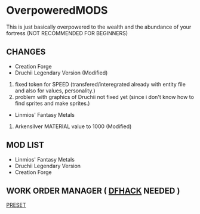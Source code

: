 # OverpoweredMODS
This is just basically overpowered to the wealth and the abundance of your fortress (NOT RECOMMENDED FOR BEGINNERS)

## CHANGES
 - Creation Forge
 - Druchii Legendary Version (Modified)
1. fixed token for SPEED (transfered/interegrated already with entity file and also for values, personality.)
2. problem with graphics of Druchii not fixed yet (since i don't know how to find sprites and make sprites.)
 - Linmios' Fantasy Metals
1. Arkensilver MATERIAL value to 1000 (Modified)
## MOD LIST
- Linmios' Fantasy Metals
- Druchii Legendary Version
- Creation Forge
## WORK ORDER MANAGER ( [DFHACK](https://github.com/dfhack/dfhack/releases) NEEDED )
[PRESET](https://gist.github.com/Joker1718/a1f4de7fa68bd91cca494aada0f9985c)
